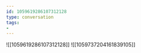 ```yaml
---
id: 1059619286107312128
type: conversation
tags:
- 
---
```

![[1059619286107312128]]
![[1059737204161839105]]

